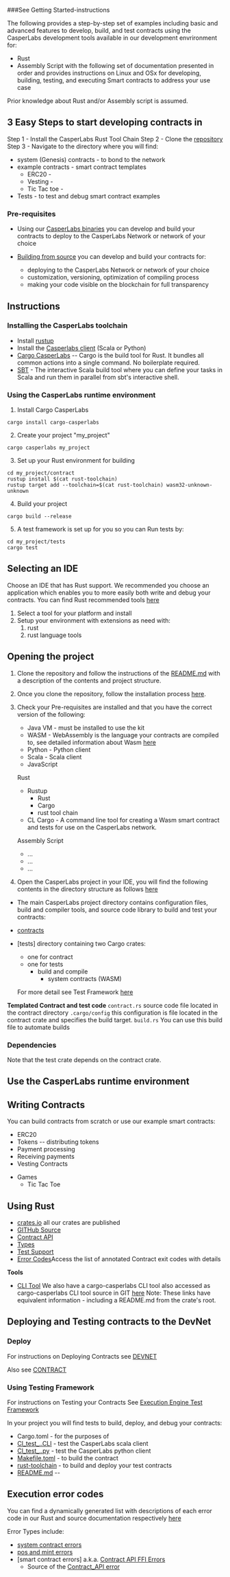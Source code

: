 ###See Getting Started-instructions

The following provides a step-by-step set of examples including basic and advanced features to develop, build, and test contracts using the CasperLabs development tools available in our development envrironment for:

- Rust
- Assembly Script with the following set of documentation presented in order and provides instructions on Linux and OSx for developing, building, testing, and executing Smart contracts to address your use case

Prior knowledge about Rust and/or Assembly script is assumed.

##  3 Easy Steps to start developing contracts in
Step 1 - Install the CasperLabs Rust Tool Chain
Step 2 - Clone the [repository](https://github.com/CasperLabs/CasperLabs/tree/dev/execution-engine)
Step 3 -  Navigate to the directory where you will find:
  - system (Genesis) contracts - to bond to the network
  - example contracts - smart contract templates
    - ERC20 -
    - Vesting -
    - Tic Tac toe -
  - Tests - to test and debug smart contract examples


### Pre-requisites

- Using our [CasperLabs  binaries](https://github.com/CasperLabs/CasperLabs/releases) you can develop and build your contracts to deploy to the CasperLabs Network or network of your choice

- [Building from source](https://github.com/CasperLabs/CasperLabs/tree/dev/comm#build-from-the-source) you can develop and build your contracts for:
  - deploying to the CasperLabs Network or network of your choice
  - customization, versioning, optimization of compiling process
  - making your code visible on the blockchain for full transparency

## Instructions

### Installing the CasperLabs toolchain
- Install [rustup](https://rustup.rs/)
- Install the [Casperlabs client](INSTALL.md) (Scala or Python)
- [Cargo CasperLabs](https://crates.io/) -- Cargo is the build tool for Rust. It bundles all common actions into a single command. No boilerplate required.
- [SBT](https://www.scala-sbt.org/index.html) - The interactive Scala build tool where you can define your tasks in Scala and run them in parallel from sbt's interactive shell.

### Using the CasperLabs runtime environment

1. Install Cargo CasperLabs

`cargo install cargo-casperlabs`

2. Create your project "my_project"

`cargo casperlabs my_project`

3. Set up your Rust environment for building

```shell
cd my_project/contract
rustup install $(cat rust-toolchain)
rustup target add --toolchain=$(cat rust-toolchain) wasm32-unknown-unknown
```

4. Build your project 

`cargo build --release`

5. A test framework is set up for you so you can Run tests by:

```shell
cd my_project/tests
cargo test
```



Selecting an IDE
----------------

Choose an IDE that has Rust support. We recommended you choose an application which enables you to more easily both write and debug your contracts. You can find Rust recommended tools [here](https://www.rust-lang.org/tools)

1. Select a tool for your platform and install
1. Setup your environment with extensions as need with:
   1. rust
   1. rust language tools



Opening the project
-------------------

1. Clone the repository and follow the instructions of the [README.md](https://github.com/CasperLabs/CasperLabs/blob/v0.14.0/execution-engine/cargo-casperlabs/README.md) with a description of the contents and project structure.

1. Once you clone the repository, follow the installation process [here](https://github.com/CasperLabs/CasperLabs/tree/v0.14.0/execution-engine/cargo-casperlabs#installation).

1. Check your Pre-requisites are installed and that you have the correct version of the following:

   - Java VM - must be installed to use the kit
   - WASM - WebAssembly is the language your contracts are compiled to, see detailed information about Wasm [here](https://webassembly.org/)
   - Python - Python client
   - Scala - Scala client
   - JavaScript

   Rust
   - Rustup
     - Rust
     - Cargo
     - rust tool chain
   - CL Cargo - A command line tool for creating a Wasm smart contract and tests for use on the CasperLabs network.

   Assembly Script
   - ...
   - ...
   - ...

4. Open the CasperLabs project in your IDE, you will find the following contents in the directory structure as follows  [here](https://github.com/CasperLabs/CasperLabs/blob/v0.14.0/execution-engine/cargo-casperlabs/README.md#usage)

- The main CasperLabs project directory contains configuration files, build and compiler tools, and source code library to build and test your contracts:
- [contracts](https://github.com/CasperLabs/CasperLabs/tree/v0.14.0/execution-engine/contracts)
- [tests] directory containing two Cargo crates:
  
    - one for contract
    - one for tests
      - build and compile
        - system contracts (WASM)
    
    For more detail see Test Framework [here](https://casperlabs.atlassian.net/wiki/spaces/EN/pages/173539561/Test+Framework+and+Project+Scaffolding+tool) 

**Templated Contract and test code**
`contract.rs` source code file located in the contract directory
`.cargo/config` this configuration is file located in the contract crate and specifies the build target.
`build.rs`  You can use this build file to automate builds

### Dependencies
Note that the test crate depends on the contract crate.


Use the CasperLabs runtime environment
---------------------------------------------

Writing Contracts
-----------------
You can build contracts from scratch or use our example smart contracts:

- ERC20
- Tokens -- distributing tokens
- Payment processing
- Receiving payments
- Vesting Contracts
<!--- Auctions -->
<!--- Voting-->
- Games
  - Tic Tac Toe
<!--- Other -- Category-->
<!--  - Specialized commerce apps-->
<!--  - Distributed versions (e.g. ride sharing)-->
<!--  - Supply chain management-->


## Using Rust

- [crates.io](https://crates.io/search?q=casperlabs) all our crates are published
- [GITHub Source](https://github.com/CasperLabs/CasperLabs/blob/master/execution-engine/contract-ffi/src/lib.rs)
- [Contract API](https://docs.rs/casperlabs-contract)
- [Types](https://docs.rs/casperlabs-types)
- [Test Support](https://docs.rs/casperlabs-engine-test-support)
- [Error Codes](https://docs.rs/casperlabs-types/latest/casperlabs_types/enum.ApiError.html#mappings)Access the list of annotated Contract exit codes with details

**Tools**
- [CLI Tool](https://crates.io/crates/cargo-casperlabs) We also have a cargo-casperlabs CLI tool also accessed as cargo-casperlabs CLI tool source in GIT [here](https://github.com/CasperLabs/CasperLabs/tree/master/execution-engine/cargo-casperlabs)
Note: These links have equivalent information - including a README.md from the crate's root.



Deploying and Testing contracts to the DevNet
---------------------------------------------

### Deploy

For instructions on Deploying Contracts see [DEVNET](https://github.com/CasperLabs/CasperLabs/blob/v0.14.0/docs/DEVNET.md#deploying-code)

Also see [CONTRACT](https://github.com/CasperLabs/CasperLabs/blob/v0.14.0/docs/CONTRACTS.md)



### Using Testing Framework

For instructions on Testing your Contracts See [Execution Engine Test Framework](https://github.com/CasperLabs/CasperLabs/tree/v0.14.0/execution-engine/cargo-casperlabs)

In your project you will find tests to build, deploy, and debug your contracts:

- Cargo.toml - for the purposes of
- [Cl_test_..CLI](...) - test the CasperLabs scala client
- [Cl_test_..py](...) - test the CasperLabs python client
- [Makefile.toml](...) - to build the contract
- [rust-toolchain](...) - to build and deploy your test contracts
- [README.md](...) --

Execution error codes
---------------------

You can find a dynamically generated list with descriptions of each error code in our Rust and source documentation respectively [here](https://docs.rs/casperlabs-types/latest/casperlabs_types/enum.ApiError.html#mappings)

Error Types include:
- [system contract errors](https://github.com/CasperLabs/CasperLabs/tree/dev/execution-engine/types/src/system_contract_errors)
- [pos and mint errors](https://github.com/CasperLabs/CasperLabs/blob/dev/execution-engine/types/src/api_error.rs)
- [smart contract errors] a.k.a. [Contract API FFI Errors](https://docs.rs/casperlabs-contract-ffi/0.22.0/casperlabs_contract_ffi/contract_api/enum.Error.html)
  - Source of the [Contract_API error ](https://docs.rs/casperlabs-contract-ffi/0.22.0/src/casperlabs_contract_ffi/contract_api/error.rs.html#56-138)



